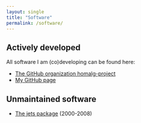 ```yaml
---
layout: single
title: "Software"
permalink: /software/
---
```


## Actively developed

All software I am (co)developing can be found here:

* [The GitHub organization homalg-project](https://homalg-project.github.io/)
* [My GitHub page](https://github.com/mohamed-barakat?tab=repositories)

## Unmaintained software

* [The jets package](https://algebra.mathematik.uni-siegen.de/barakat/jets) (2000-2008)

<!-- * [The conley package](https://algebra.mathematik.uni-siegen.de/conley) (2006-2008) -->
